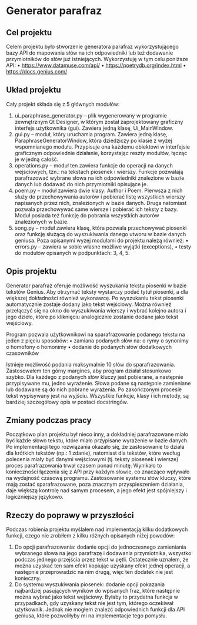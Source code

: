 # Generator parafraz

## Cel projektu

Celem projektu było stworzenie generatora parafraz wykorzystującego bazy API do mapowania słów na ich odpowiedniki lub też dodawanie przymiotników do słów już istniejących. Wykorzystuję w tym celu poniższe API:
•	https://www.datamuse.com/api/
•	https://poetrydb.org/index.html
•	https://docs.genius.com/

## Układ projektu
Cały projekt składa się z 5 głównych modułów:
1.	ui_paraphrase_generator.py – plik wygenerowany w programie zewnętrznym Qt Designer, w którym został zaprojektowany graficzny interfejs użytkownika (gui). Zawiera jedną klasę, Ui_MainWindow.
2.	gui.py – moduł, który uruchamia program. Zawiera jedną klasę, ParaphraseGeneratorWindow, która dziedziczy po klasie z wyżej wspomnianego modułu. Przypisuje ona każdemu obiektowi w interfejsie graficznym odpowiednie działanie, korzystając reszty modułów, łącząc je w jedną całość.
3.	operations.py – moduł ten zawiera funkcje do operacji na danych wejściowych, tzn.: na tekstach piosenek i wierszy. Funkcje pozwalają parafrazować wybrane słowa na ich odpowiedniki znalezione w bazie danych lub dodawać do nich przymiotniki opisujące je.
4.	poem.py – moduł zawiera dwie klasy: Author i Poem. Pierwsza z nich służy do przechowywania autorów i pobierać listę wszystkich wierszy napisanych przez nich, znalezionych w bazie danych. Druga natomiast pozwala przechowywać same wiersze i pobierać ich teksty z bazy. Moduł posiada też funkcję do pobrania wszystkich autorów znalezionych w bazie.
5.	song.py – moduł zawiera klasę, która pozwala przechowywać piosenki oraz funkcję służącą do wyszukiwania danego utworu w bazie danych geniusa.
Poza opisanymi wyżej modułami do projektu należą również:
•	errors.py – zawiera w sobie własne możliwe wyjątki (exceptions),
•	testy do modułów opisanych w podpunktach: 3, 4, 5.

## Opis projektu
Generator parafraz oferuje możliwość wyszukania tekstu piosenki w bazie tekstów Genius. Aby otrzymać teksty wystarczy podać tytuł piosenki, a dla większej dokładności również wykonawcę. Po wyszukaniu tekst piosenki automatycznie zostaje dodany jako tekst wejściowy. 
Można również przełączyć się na okno do wyszukiwania wierszy i wybrać kolejno autora i jego dzieło, które po kliknięciu analogicznie zostanie dodane jako tekst wejściowy.

Program pozwala użytkownikowi na sparafrazowanie podanego tekstu na jeden z pięciu sposobów:
•	zamiana podanych słów na:
o	rymy
o	synonimy
o	homofony
o	homonimy
•	dodanie do podanych słów dodatkowych czasowników

Istnieje możliwość podania maksymalnie 10 słów do sparafrazowania. Zastosowałem ten górny margines, aby program działał stosunkowo szybko. Dla każdego z podanych słów kluczy jest pobierane, a następnie przypisywane mu, jedno wyrażenie. Słowa podane są następnie zamieniane lub dodawane są do nich pobrane wyrażenia. Po zakończonym procesie tekst wypisywany jest na wyjściu. Wszystkie funkcje, klasy i ich metody, są bardziej szczegółowy opis w postaci docstringów.

## Zmiany podczas pracy

Początkowo plan projektu był nieco inny, a dokładniej parafrazowane miało być każde słowo tekstu, które miało przypisane wyrażenie w bazie danych. Po implementacji tego rozwiązania okazało się, że zastosowanie to działa dla krótkich tekstów (np.: 1 zdanie), natomiast dla tekstów, które według polecenia miały być danymi wejściowymi (tj. teksty piosenek i wiersze) proces parafrazowania trwał czasem ponad minutę. Wynikało to konieczności łączenia się z API przy każdym słowie, co znacząco wpływało na wydajność czasową programu. 
Zastosowanie systemu słów kluczy, które mają zostać sparafrazowane, poza znacznym przyspieszeniem działania, daje większą kontrolę nad samym procesem, a jego efekt jest spójniejszy i logiczniejszy językowo.

## Rzeczy do poprawy w przyszłości

Podczas robienia projektu myślałem nad implementacją kilku dodatkowych funkcji, czego nie zrobiłem z kilku różnych opisanych niżej powodów:
1.	Do opcji parafrazowania: dodanie opcji do jednoczesnego zamieniania wybranego słowa na jego parafrazę i dodawania przymiotnika, wszystko podczas jednego przejścia przez tekst w pętli. Ostatecznie uznałem, że można uzyskać ten sam efekt kopiując uzyskany efekt jednej operacji, a następnie przeprowadzić na nim drugą, więc ten dodatek nie jest konieczny.
2.	Do systemu wyszukiwania piosenek: dodanie opcji pokazania najbardziej pasujących wyników do wpisanych fraz, które następnie można wybrać jako tekst wejściowy. Byłaby to przydatna funkcja w przypadkach, gdy uzyskany tekst nie jest tym, którego oczekiwał użytkownik. Jednak nie mogłem znaleźć odpowiednich funkcji dla API geniusa, które pozwoliłyby mi na implementacje tego pomysłu.
